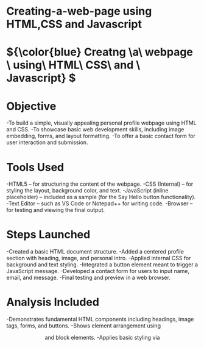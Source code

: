 # Creating-a-web-page using HTML,CSS and Javascript 
# ${\color{blue} Creatng \a\ webpage \ using\ HTML\ CSS\ and \ Javascript} $

# Objective
-To build a simple, visually appealing personal profile webpage using HTML and CSS.
-To showcase basic web development skills, including image embedding, forms, and layout formatting.
-To offer a basic contact form for user interaction and submission.

# Tools Used
-HTML5 – for structuring the content of the webpage.
-CSS (Internal) – for styling the layout, background color, and text.
-JavaScript (inline placeholder) – included as a sample (for the Say Hello button functionality).
-Text Editor – such as VS Code or Notepad++ for writing code.
-Browser – for testing and viewing the final output.

# Steps Launched
-Created a basic HTML document structure.
-Added a centered profile section with heading, image, and personal intro.
-Applied internal CSS for background and text styling.
-Integrated a button element meant to trigger a JavaScript message.
-Developed a contact form for users to input name, email, and message.
-Final testing and preview in a web browser.

# Analysis Included
-Demonstrates fundamental HTML components including headings, image tags, forms, and buttons.
-Shows element arrangement using <center> and block elements.
-Applies basic styling via <style> tags inside the body section (although ideally it should be in the <head> or external CSS).
-Offers a foundation for adding interactivity with JavaScript (though the showmessage() function is not yet defined).

# Key Insights
-A solid understanding of HTML and inline CSS was applied.
-Project reflects beginner-friendly structure and is easily expandable.
-Including proper JavaScript and form handling could make the site more dynamic.
-Using external CSS and JavaScript files is recommended for maintainability.
-This serves as a good base for developing a more complex personal portfolio website.

